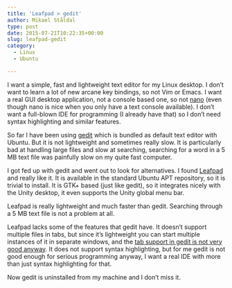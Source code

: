 ```yaml
---
title: 'Leafpad > gedit'
author: Mikael Ståldal
type: post
date: 2015-07-21T10:22:35+00:00
slug: leafpad-gedit
category:
  - Linux
  - Ubuntu

---
```

I want a simple, fast and lightweight text editor for my Linux desktop. I don&#8217;t want to learn a lot of new arcane key bindings, so not Vim or Emacs. I want a real GUI desktop application, not a console based one, so not [nano][1] (even though nano is nice when you only have a text console available). I don&#8217;t want a full-blown IDE for programming (I already have that) so I don&#8217;t need syntax highlighting and similar features.

So far I have been using [gedit][2] which is bundled as default text editor with Ubuntu. But it is not lightweight and sometimes really slow. It is particularly bad at handling large files and slow at searching, searching for a word in a 5 MB text file was painfully slow on my quite fast computer.

I got fed up with gedit and went out to look for alternatives. I found [Leafpad][3] and really like it. It is available in the standard Ubuntu APT repository, so it is trivial to install. It is GTK+ based (just like gedit), so it integrates nicely with the Unity desktop, it even supports the Unity global menu bar.

Leafpad is really lightweight and much faster than gedit. Searching through a 5 MB text file is not a problem at all.

Leafpad lacks some of the features that gedit have. It doesn&#8217;t support multiple files in tabs, but since it&#8217;s lightweight you can start multiple instances of it in separate windows, and the [tab support in gedit is not very good anyway][4]. It does not support syntax highlighting, but for me gedit is not good enough for serious programming anyway, I want a real IDE with more than just syntax highlighting for that.

Now gedit is uninstalled from my machine and I don&#8217;t miss it.

 [1]: http://www.nano-editor.org/
 [2]: https://wiki.gnome.org/Apps/Gedit
 [3]: http://tarot.freeshell.org/leafpad/
 [4]: https://bugzilla.gnome.org/show_bug.cgi?id=314646